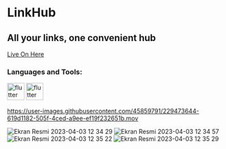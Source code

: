 # LinkHub
## All your links, one convenient hub

<a href="https://linkhub.denizbora.net"> Live On Here </a>

<h3 align="left">Languages and Tools:</h3>

<p align="left">
<a href="https://flutter.dev" target="_blank" rel="noreferrer"> <img src="https://www.vectorlogo.zone/logos/flutterio/flutterio-icon.svg" alt="flutter" width="40" height="40"/></a>
<a href="https://firebase.google.com/" target="_blank" rel="noreferrer"> <img src="https://www.vectorlogo.zone/logos/firebase/firebase-icon.svg" alt="flutter" width="40" height="40"/></a>
</p>

https://user-images.githubusercontent.com/45859791/229473644-619d1182-505f-4ced-a9ee-ef19f232651b.mov

![Ekran Resmi 2023-04-03 12 34 29](https://user-images.githubusercontent.com/45859791/229473686-d4742b9d-f847-449a-9240-746d15064a5a.png)
![Ekran Resmi 2023-04-03 12 34 57](https://user-images.githubusercontent.com/45859791/229473691-c0cf4da7-0247-4045-b37c-a71bbb1a3e19.png)
![Ekran Resmi 2023-04-03 12 35 22](https://user-images.githubusercontent.com/45859791/229473695-cddf7600-cc21-44c4-97ee-b6b235db6744.png)
![Ekran Resmi 2023-04-03 12 35 29](https://user-images.githubusercontent.com/45859791/229473703-a0650877-7a15-4a0b-afdf-71aea6f6f370.png)
